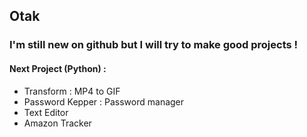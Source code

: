 ## Otak
### I'm still new on github but I will try to make good projects !
#### Next Project (Python) :
- Transform : MP4 to GIF
- Password Kepper : Password manager
- Text Editor 
- Amazon Tracker 
